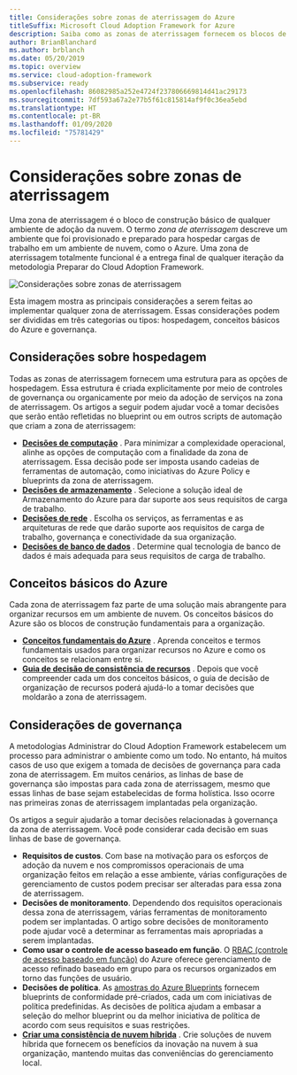 ```yaml
---
title: Considerações sobre zonas de aterrissagem do Azure
titleSuffix: Microsoft Cloud Adoption Framework for Azure
description: Saiba como as zonas de aterrissagem fornecem os blocos de construção básicos de qualquer ambiente de adoção da nuvem.
author: BrianBlanchard
ms.author: brblanch
ms.date: 05/20/2019
ms.topic: overview
ms.service: cloud-adoption-framework
ms.subservice: ready
ms.openlocfilehash: 86082985a252e4724f237806669814d41ac29173
ms.sourcegitcommit: 7df593a67a2e77b5f61c815814af9f0c36ea5ebd
ms.translationtype: HT
ms.contentlocale: pt-BR
ms.lasthandoff: 01/09/2020
ms.locfileid: "75781429"
---
```

# <a name="landing-zone-considerations"></a>Considerações sobre zonas de aterrissagem

Uma zona de aterrissagem é o bloco de construção básico de qualquer ambiente de adoção da nuvem. O termo *zona de aterrissagem* descreve um ambiente que foi provisionado e preparado para hospedar cargas de trabalho em um ambiente de nuvem, como o Azure. Uma zona de aterrissagem totalmente funcional é a entrega final de qualquer iteração da metodologia Preparar do Cloud Adoption Framework.

![Considerações sobre zonas de aterrissagem](../../_images/ready/landing-zone-considerations.png)

Esta imagem mostra as principais considerações a serem feitas ao implementar qualquer zona de aterrissagem. Essas considerações podem ser divididas em três categorias ou tipos: hospedagem, conceitos básicos do Azure e governança.

## <a name="hosting-considerations"></a>Considerações sobre hospedagem

Todas as zonas de aterrissagem fornecem uma estrutura para as opções de hospedagem. Essa estrutura é criada explicitamente por meio de controles de governança ou organicamente por meio da adoção de serviços na zona de aterrissagem. Os artigos a seguir podem ajudar você a tomar decisões que serão então refletidas no blueprint ou em outros scripts de automação que criam a zona de aterrissagem:

- **[Decisões de computação](./compute-options.md)** . Para minimizar a complexidade operacional, alinhe as opções de computação com a finalidade da zona de aterrissagem. Essa decisão pode ser imposta usando cadeias de ferramentas de automação, como iniciativas do Azure Policy e blueprints da zona de aterrissagem.
- **[Decisões de armazenamento](./storage-options.md)** . Selecione a solução ideal de Armazenamento do Azure para dar suporte aos seus requisitos de carga de trabalho.
- **[Decisões de rede](./networking-options.md)** . Escolha os serviços, as ferramentas e as arquiteturas de rede que darão suporte aos requisitos de carga de trabalho, governança e conectividade da sua organização.
- **[Decisões de banco de dados](./data-options.md)** . Determine qual tecnologia de banco de dados é mais adequada para seus requisitos de carga de trabalho.

## <a name="azure-fundamentals"></a>Conceitos básicos do Azure

Cada zona de aterrissagem faz parte de uma solução mais abrangente para organizar recursos em um ambiente de nuvem. Os conceitos básicos do Azure são os blocos de construção fundamentais para a organização.

- **[Conceitos fundamentais do Azure](./fundamental-concepts.md)** . Aprenda conceitos e termos fundamentais usados para organizar recursos no Azure e como os conceitos se relacionam entre si.
- **[Guia de decisão de consistência de recursos](../../decision-guides/resource-consistency/)** . Depois que você compreender cada um dos conceitos básicos, o guia de decisão de organização de recursos poderá ajudá-lo a tomar decisões que moldarão a zona de aterrissagem.

## <a name="governance-considerations"></a>Considerações de governança

A metodologias Administrar do Cloud Adoption Framework estabelecem um processo para administrar o ambiente como um todo. No entanto, há muitos casos de uso que exigem a tomada de decisões de governança para cada zona de aterrissagem. Em muitos cenários, as linhas de base de governança são impostas para cada zona de aterrissagem, mesmo que essas linhas de base sejam estabelecidas de forma holística. Isso ocorre nas primeiras zonas de aterrissagem implantadas pela organização.

Os artigos a seguir ajudarão a tomar decisões relacionadas à governança da zona de aterrissagem. Você pode considerar cada decisão em suas linhas de base de governança.

- **Requisitos de custos**. Com base na motivação para os esforços de adoção da nuvem e nos compromissos operacionais de uma organização feitos em relação a esse ambiente, várias configurações de gerenciamento de custos podem precisar ser alteradas para essa zona de aterrissagem.
- **Decisões de monitoramento**. Dependendo dos requisitos operacionais dessa zona de aterrissagem, várias ferramentas de monitoramento podem ser implantadas. O artigo sobre decisões de monitoramento pode ajudar você a determinar as ferramentas mais apropriadas a serem implantadas.
- **Como usar o controle de acesso baseado em função**. O [RBAC (controle de acesso baseado em função)](../considerations/roles.md) do Azure oferece gerenciamento de acesso refinado baseado em grupo para os recursos organizados em torno das funções de usuário.
- **Decisões de política**. As [amostras do Azure Blueprints](https://docs.microsoft.com/azure/governance/blueprints/samples) fornecem blueprints de conformidade pré-criados, cada um com iniciativas de política predefinidas. As decisões de política ajudam a embasar a seleção do melhor blueprint ou da melhor iniciativa de política de acordo com seus requisitos e suas restrições.
- **[Criar uma consistência de nuvem híbrida](./hybrid-consistency.md)** . Crie soluções de nuvem híbrida que fornecem os benefícios da inovação na nuvem à sua organização, mantendo muitas das conveniências do gerenciamento local.
